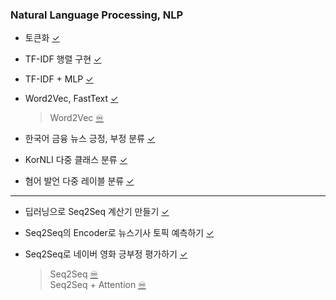 ### Natural Language Processing, NLP

- 토큰화 [✓](https://colab.research.google.com/drive/1tjWCtpym-TqQuBN43p_uxOCzu2WY9lgo?usp=sharing)

- TF-IDF 행렬 구현 [✓](https://colab.research.google.com/drive/1U0VvJQnDF0ntUzwCJF3enlmH02oo5b1U?usp=sharing)

- TF-IDF + MLP [✓](https://colab.research.google.com/drive/1tAyHUV_Hbh9tkkcq0BLYE00hQLM00OSr?usp=sharing)

- Word2Vec, FastText [✓](https://colab.research.google.com/drive/1RRtCgmm6Dx2rpBKQmseZgtqlGLk0_EH0?usp=sharing)

    > Word2Vec [♾️](https://www.notion.so/Word2Vec-24447a380dc88090b2ebe0af8f1b7a7f?source=copy_link)

- 한국어 금융 뉴스 긍정, 부정 분류 [✓](https://colab.research.google.com/drive/1rMfHgLnBZzEZCC28Khp2LOgjdlkEulY5?usp=drive_link)

- KorNLI 다중 클래스 분류 [✓](https://colab.research.google.com/drive/1UQwI2E5r5wxj19NjftZadVqCyUKZeR-I?usp=sharing)

- 혐어 발언 다중 레이블 분류 [✓](https://colab.research.google.com/drive/1xh1PBZIexcOb3TlucarTgk8EWVWmGtLZ?usp=sharing)

---

- 딥러닝으로 Seq2Seq 계산기 만들기 [✓](https://colab.research.google.com/drive/1X1yR8y2Og-aQSICHF_ijrSohEk49aTKl?usp=sharing)

- Seq2Seq의 Encoder로 뉴스기사 토픽 예측하기 [✓](https://colab.research.google.com/drive/1bm5p-uUbXH1vKGGQe7Aj66D_c5cqrU5a?usp=sharing)

- Seq2Seq로 네이버 영화 긍부정 평가하기 [✓](https://colab.research.google.com/drive/1gkLrfcXZLOEM4xpImeY-MM8MdG807wl6?usp=sharing)

    > Seq2Seq [♾️](https://www.notion.so/Seq2Seq-24447a380dc880dfb4f1f586268b6678?source=copy_link)  
    > Seq2Seq + Attention [♾️](https://www.notion.so/Seq2Seq-Attention-24447a380dc880bd9695fbb704abb7dc?source=copy_link)